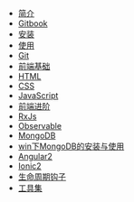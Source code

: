 * [简介](README.md)
* [Gitbook](GitBook/README.md)
 * [安装](GitBook/安装.md)
 * [使用](GitBook/使用.md)
* [Git](Git/README.md)
* [前端基础](前端基础/README.md)
 * [HTML](前端基础/HTML/README.md)
 * [CSS](前端基础/CSS/README.md)
 * [JavaScript](前端基础/JavaScript/README.md)
* [前端进阶]()
 * [RxJs](前端进阶/RxJs/README.md)
  * [Observable](前端进阶/RxJs/Observable.md)
* [MongoDB](MongoDB/MongoDBREADME.md)
 * [win下MongoDB的安装与使用](MongoDB/win下MongoDB的安装与使用.md)
* [Angular2]()
* [Ionic2](Ionic2/README.md)
 * [生命周期钩子](Ionic2/生命周期钩子.md)
* [工具集](工具集/README.md)